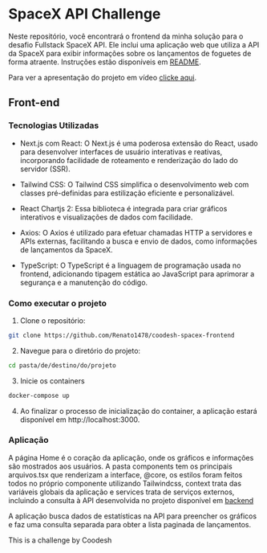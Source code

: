 # SpaceX API Challenge

Neste repositório, você encontrará o frontend da minha solução para o desafio Fullstack SpaceX API. Ele inclui uma aplicação web que utiliza a API da SpaceX para exibir informações sobre os lançamentos de foguetes de forma atraente. Instruções estão disponíveis em [README](_general/instructions/README.md).

Para ver a apresentação do projeto em vídeo [clicke aqui](https://www.loom.com/share/385b4079440143ca9a36aa097beaa685?sid=a76a8918-7bd9-43b9-b752-765628fbc8a6).

## Front-end

### Tecnologias Utilizadas

- Next.js com React: O Next.js é uma poderosa extensão do React, usado para desenvolver interfaces de usuário interativas e reativas, incorporando facilidade de roteamento e renderização do lado do servidor (SSR).

- Tailwind CSS: O Tailwind CSS simplifica o desenvolvimento web com classes pré-definidas para estilização eficiente e personalizável.

- React Chartjs 2: Essa biblioteca é integrada para criar gráficos interativos e visualizações de dados com facilidade.

- Axios: O Axios é utilizado para efetuar chamadas HTTP a servidores e APIs externas, facilitando a busca e envio de dados, como informações de lançamentos da SpaceX.

- TypeScript: O TypeScript é a linguagem de programação usada no frontend, adicionando tipagem estática ao JavaScript para aprimorar a segurança e a manutenção do código.


### Como executar o projeto

1. Clone o repositório:

```bash
git clone https://github.com/Renato1478/coodesh-spacex-frontend
```

2. Navegue para o diretório do projeto:

```bash
cd pasta/de/destino/do/projeto
```

3. Inicie os containers

```bash
docker-compose up
```

4. Ao finalizar o processo de inicialização do container, a aplicação estará disponível em http://localhost:3000.

### Aplicação

A página Home é o coração da aplicação, onde os gráficos e informações são mostrados aos usuários. A pasta components tem os principais arquivos.tsx que renderizam a interface, @core, os estilos foram feitos todos no próprio componente utilizando Tailwindcss, context trata das variáveis globais da aplicação e services trata de serviços externos, incluindo a consulta à API desenvolvida no projeto disponível em [backend](https://github.com/Renato1478/coodesh-spacex-backend)

A aplicação busca dados de estatísticas na API para preencher os gráficos e faz uma consulta separada para obter a lista paginada de lançamentos.

This is a challenge by Coodesh
